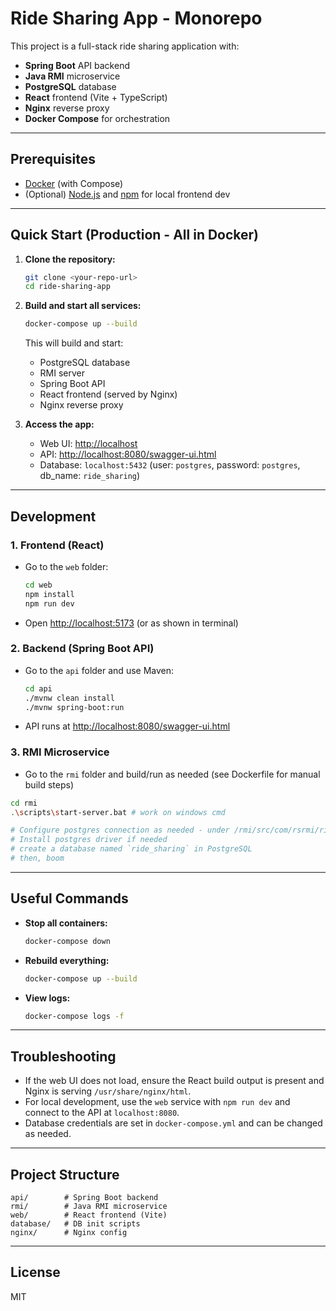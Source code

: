 # Ride Sharing App - Monorepo

This project is a full-stack ride sharing application with:
- **Spring Boot** API backend
- **Java RMI** microservice
- **PostgreSQL** database
- **React** frontend (Vite + TypeScript)
- **Nginx** reverse proxy
- **Docker Compose** for orchestration

---

## Prerequisites
- [Docker](https://www.docker.com/products/docker-desktop) (with Compose)
- (Optional) [Node.js](https://nodejs.org/) and [npm](https://www.npmjs.com/) for local frontend dev

---

## Quick Start (Production - All in Docker)

1. **Clone the repository:**
   ```sh
   git clone <your-repo-url>
   cd ride-sharing-app
   ```

2. **Build and start all services:**
   ```sh
   docker-compose up --build
   ```
   This will build and start:
   - PostgreSQL database
   - RMI server
   - Spring Boot API
   - React frontend (served by Nginx)
   - Nginx reverse proxy

3. **Access the app:**
   - Web UI: [http://localhost](http://localhost)
   - API: [http://localhost:8080/swagger-ui.html](http://localhost:8080/swagger-ui.html)
   - Database: `localhost:5432` (user: `postgres`, password: `postgres`, db_name: `ride_sharing`)

---

## Development

### 1. Frontend (React)
- Go to the `web` folder:
  ```sh
  cd web
  npm install
  npm run dev
  ```
- Open [http://localhost:5173](http://localhost:5173) (or as shown in terminal)

### 2. Backend (Spring Boot API)
- Go to the `api` folder and use Maven:
  ```sh
  cd api
  ./mvnw clean install
  ./mvnw spring-boot:run
  ```
- API runs at [http://localhost:8080/swagger-ui.html](http://localhost:8080/swagger-ui.html)

### 3. RMI Microservice
- Go to the `rmi` folder and build/run as needed (see Dockerfile for manual build steps)
 ```sh
 cd rmi
 .\scripts\start-server.bat # work on windows cmd

 # Configure postgres connection as needed - under /rmi/src/com/rsrmi/ride_sharing_api/rmi/config/DatabaseConfig.java
 # Install postgres driver if needed
 # create a database named `ride_sharing` in PostgreSQL
 # then, boom
 ```    
---

## Useful Commands
- **Stop all containers:**
  ```sh
  docker-compose down
  ```
- **Rebuild everything:**
  ```sh
  docker-compose up --build
  ```
- **View logs:**
  ```sh
  docker-compose logs -f
  ```

---

## Troubleshooting
- If the web UI does not load, ensure the React build output is present and Nginx is serving `/usr/share/nginx/html`.
- For local development, use the `web` service with `npm run dev` and connect to the API at `localhost:8080`.
- Database credentials are set in `docker-compose.yml` and can be changed as needed.

---

## Project Structure
```
api/        # Spring Boot backend
rmi/        # Java RMI microservice
web/        # React frontend (Vite)
database/   # DB init scripts
nginx/      # Nginx config
```

---

## License
MIT
